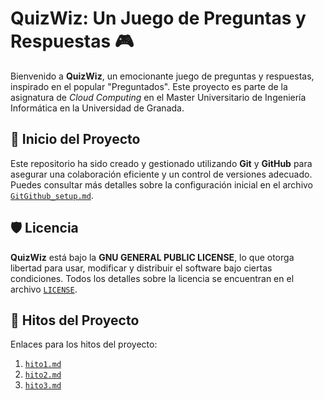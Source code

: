 # QuizWiz: Un Juego de Preguntas y Respuestas 🎮

Bienvenido a **QuizWiz**, un emocionante juego de preguntas y respuestas, inspirado en el popular "Preguntados". Este proyecto es parte de la asignatura de *Cloud Computing* en el Master Universitario de Ingeniería Informática en la Universidad de Granada.

## 🚀 Inicio del Proyecto

Este repositorio ha sido creado y gestionado utilizando **Git** y **GitHub** para asegurar una colaboración eficiente y un control de versiones adecuado. Puedes consultar más detalles sobre la configuración inicial en el archivo [`GitGithub_setup.md`](./GitGithub_setup.md).

## 🛡️ Licencia

**QuizWiz** está bajo la **GNU GENERAL PUBLIC LICENSE**, lo que otorga libertad para usar, modificar y distribuir el software bajo ciertas condiciones. Todos los detalles sobre la licencia se encuentran en el archivo [`LICENSE`](./LICENSE).

## 🧠 Hitos del Proyecto

Enlaces para los hitos del proyecto:

 1. [`hito1.md`](./hitos/hito1.md) 
 2. [`hito2.md`](./hitos/hito2.md) 
 3. [`hito3.md`](./hitos/hito3.md) 
